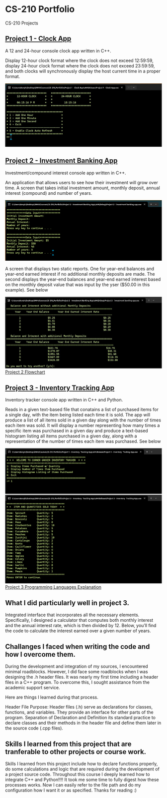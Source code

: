 # CS-210 Portfolio
CS-210 Projects

## [Project 1 - Clock App](Project%201%20-%20Clock%20App)
A 12 and 24-hour console clock app written in C++.

Display 12-hour clock format where the clock does not exceed 12:59:59, display 24-hour clock format where the clock does not exceed 23:59:59,
and both clocks will synchronously  display the host current time in a proper format.

![Image](images/Clock-App.jpg)

## [Project 2 - Investment Banking App](Project%202%20-%20Investment%20Banking%20App)
Investment/compound interest console app written in C++.

An application that allows users to see how their investment will grow over time.
A screen that takes initial investment amount, monthly deposit, annual interest (compound) and number of years.

![Image](images/Investment_input.png)

A screen that displays two static reports. One for year-end balances and year-end earned interest if no additional monthly deposits are made. The second displays the year-end balances and year-end earned interest based on the monthly deposit value that was input by the yser ($50.00 in this example). See below

![Image](images/Investment_output.jpg)
[Project 2 Flowchart](docs/Project%202%20Flowchart.pdf)

## [Project 3 - Inventory Tracking App](Project%203%20-%20Inventory%20%20Tracking%20App)
Inventory tracker console app written in C++ and Python.

Reads in a given text-based file that conatains a list of purchased items for a single day, with the item being listed each time it is sold. The app will produce a list of all items sold in a given day along with the number of times each item was sold. It will display a number representing how many times a specific item was purchased in a given day and produce a text-based histogram listing all items purchased in a given day, along with a representation of the number of times each item was purchased. See below

![Image](images/Inventory_app_menu.png)  
![Image](images/Inventory_app_items_sold_option.png) 
[Project 3 Programming Languages Explanation](docs/Project%203%20Programming%20Language%20Explanation.pdf)

## What I did particularly well in project 3.
Integrated interface that incorporates all the necessary elements. Specifically, I designed a calculator that computes both monthly interest and the annual interest rate, which is then divided by 12. Below, you’ll find the code to calculate the interest earned over a given number of years.

## Challanges I faced when writing the code and how I overcome them.
During the development and integration of my sources, I encountered minimal roadblocks. However, I did face some roadblocks when I was designing the .h header files. It was nearly my first time including a header files in a C++ program. To overcome this, I sought assistance from the academic support service.

Here are things I learned during that process.

Header File Purpose: Header files (.h) serve as declarations for classes, functions, and variables. They provide an interface for other parts of the program.
Separation of Declaration and Definition its standard practice to declare classes and their methods in the header file and define them later in the source code (.cpp files).

## Skills I learned from this project that are tranferable to other projects or course work.
Skills I learned from this project include how to declare functions properly, do some calculations and logic that are required during the development of a project source code. Throughout this course I deeply learned how to integrate C++ and Python!!!! It took me some time to fully digest how these processes works. Now I can easily refer to the file path and do my configuration how I want it or as specified.
Thanks for reading :)
